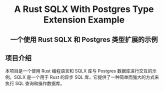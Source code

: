 <div align="center">

# A Rust SQLX With Postgres Type Extension Example
## 一个使用 Rust SQLX 和 Postgres 类型扩展的示例

</div>

## 项目介绍

本项目是一个使用 Rust 编程语言和 SQLX 库与 Postgres 数据库进行交互的示例。SQLX 是一个用于 Rust 的异步 SQL 库，它提供了一种简单而强大的方式来执行 SQL 查询和操作数据库。
